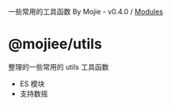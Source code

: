 一些常用的工具函数 By Mojie - v0.4.0 / [Modules](modules.md)

# @mojiee/utils

整理的一些常用的 utils 工具函数

- ES 模块
- 支持数摇
